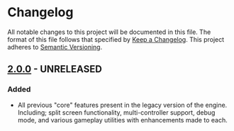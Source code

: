 # Changelog

All notable changes to this project will be documented in this file. The format of this file follows that specified by [Keep a Changelog](https://keepachangelog.com/en/1.0.0/). This project adheres to [Semantic Versioning](https://semver.org/spec/v2.0.0.html).



## [2.0.0] - UNRELEASED

### Added

* All previous "core" features present in the legacy version of the engine. Including; split screen functionality, multi-controller support, debug mode, and various gameplay utilities with enhancements made to each.



[2.0.0]: null
